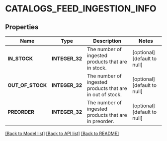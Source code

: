 # CATALOGS_FEED_INGESTION_INFO

## Properties
Name | Type | Description | Notes
------------ | ------------- | ------------- | -------------
**IN_STOCK** | **INTEGER_32** | The number of ingested products that are in stock. | [optional] [default to null]
**OUT_OF_STOCK** | **INTEGER_32** | The number of ingested products that are in out of stock. | [optional] [default to null]
**PREORDER** | **INTEGER_32** | The number of ingested products that are in preorder. | [optional] [default to null]

[[Back to Model list]](../README.md#documentation-for-models) [[Back to API list]](../README.md#documentation-for-api-endpoints) [[Back to README]](../README.md)


